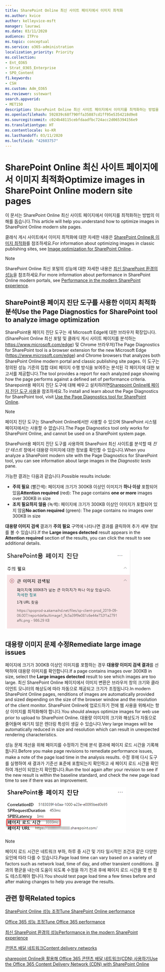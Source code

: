 ```yaml
---
title: SharePoint Online 최신 사이트 페이지에서 이미지 최적화
ms.author: kvice
author: kelleyvice-msft
manager: laurawi
ms.date: 03/11/2020
audience: ITPro
ms.topic: conceptual
ms.service: o365-administration
localization_priority: Priority
ms.collection:
- Ent_O365
- Strat_O365_Enterprise
- SPO_Content
f1.keywords:
- CSH
ms.custom: Adm_O365
ms.reviewer: sstewart
search.appverid:
- MET150
description: SharePoint Online 최신 사이트 페이지에서 이미지를 최적화하는 방법을 알아봅니다.
ms.openlocfilehash: 592839c68f790ffa35887cd1ff95e5354218d9e8
ms.sourcegitcommit: c024b48115cebfdaadfbc724acc2d065394156e9
ms.translationtype: HT
ms.contentlocale: ko-KR
ms.lasthandoff: 03/11/2020
ms.locfileid: "42603757"
---
```

# <a name="optimize-images-in-sharepoint-online-modern-site-pages"></a><span data-ttu-id="4b38e-103">SharePoint Online 최신 사이트 페이지에서 이미지 최적화</span><span class="sxs-lookup"><span data-stu-id="4b38e-103">Optimize images in SharePoint Online modern site pages</span></span>

<span data-ttu-id="4b38e-104">이 문서는 SharePoint Online 최신 사이트 페이지에서 이미지를 최적화하는 방법의 이해를 돕습니다.</span><span class="sxs-lookup"><span data-stu-id="4b38e-104">This article will help you understand how to optimize images in SharePoint Online modern site pages.</span></span>

<span data-ttu-id="4b38e-105">클래식 게시 사이트에서 이미지 최적화에 대한 자세한 내용은 [SharePoint Online용 이미지 최적화](image-optimization-for-sharepoint-online.md)를 참조하세요.</span><span class="sxs-lookup"><span data-stu-id="4b38e-105">For information about optimizing images in classic publishing sites, see [Image optimization for SharePoint Online](image-optimization-for-sharepoint-online.md)..</span></span>

>[!NOTE]
><span data-ttu-id="4b38e-106">SharePoint Online 최신 포털의 성능에 대한 자세한 내용은 [최신 SharePoint 환경의 성능](https://docs.microsoft.com/sharepoint/modern-experience-performance)을 참조하세요.</span><span class="sxs-lookup"><span data-stu-id="4b38e-106">For more information about performance in SharePoint Online modern portals, see [Performance in the modern SharePoint experience](https://docs.microsoft.com/sharepoint/modern-experience-performance).</span></span>

## <a name="use-the-page-diagnostics-for-sharepoint-tool-to-analyze-image-optimization"></a><span data-ttu-id="4b38e-107">SharePoint용 페이지 진단 도구를 사용한 이미지 최적화 분석</span><span class="sxs-lookup"><span data-stu-id="4b38e-107">Use the Page Diagnostics for SharePoint tool to analyze image optimization</span></span>

<span data-ttu-id="4b38e-108">SharePoint용 페이지 진단 도구는 새 Microsoft Edge에 대한 브라우저 확장입니다. (SharePoint Online 최신 포털 및 클래식 게시 사이트 페이지를 분석하는 https://www.microsoft.com/edge) 및 Chrome 브라우저)</span><span class="sxs-lookup"><span data-stu-id="4b38e-108">The Page Diagnostics for SharePoint tool is a browser extension for the new Microsoft Edge (https://www.microsoft.com/edge) and Chrome browsers that analyzes both SharePoint Online modern portal and classic publishing site pages.</span></span> <span data-ttu-id="4b38e-109">이 도구는 정의된 성능 기준의 집합 대비 페이지 수행 방식을 보여주는 분석된 각 페이지에 대한 보고서를 제공합니다.</span><span class="sxs-lookup"><span data-stu-id="4b38e-109">The tool provides a report for each analyzed page showing how the page performs against a defined set of performance criteria.</span></span> <span data-ttu-id="4b38e-110">Sharepoint용 페이지 진단 도구에 대해 배우고 설치하려면[Sharepoint Online에 페이지 진단 도구 사용](page-diagnostics-for-spo.md)을 참조하세요.</span><span class="sxs-lookup"><span data-stu-id="4b38e-110">To install and learn about the Page Diagnostics for SharePoint tool, visit [Use the Page Diagnostics tool for SharePoint Online](page-diagnostics-for-spo.md).</span></span>

>[!NOTE]
><span data-ttu-id="4b38e-111">페이지 진단 도구는 SharePoint Online에서만 사용할 수 있으며 SharePoint 시스템 페이지에서는 사용할 수 없습니다.</span><span class="sxs-lookup"><span data-stu-id="4b38e-111">The Page Diagnostics tool only works for SharePoint Online, and cannot be used on a SharePoint system page.</span></span>

<span data-ttu-id="4b38e-112">SharePoint용 페이지 진단 도구를 사용하여 SharePoint 최신 사이트를 분석할 때 _진단 테스트_ 창에서 대용량 이미지에 대한 정보를 확인할 수 있습니다.</span><span class="sxs-lookup"><span data-stu-id="4b38e-112">When you analyze a SharePoint modern site with the Page Diagnostics for SharePoint tool, you can see information about large images in the _Diagnostic tests_ pane.</span></span>

<span data-ttu-id="4b38e-113">가능한 결과는 다음과 같습니다.</span><span class="sxs-lookup"><span data-stu-id="4b38e-113">Possible results include:</span></span>

- <span data-ttu-id="4b38e-114">**주의 필요** (빨간색): 페이지에 크기가 300KB 이상인 이미지가 **하나 이상** 포함되어 있음</span><span class="sxs-lookup"><span data-stu-id="4b38e-114">**Attention required** (red): The page contains **one or more** images over 300KB in size</span></span>
- <span data-ttu-id="4b38e-115">**조치 필요하지 않음** (녹색): 페이지에 크기가 300KB 이상인 이미지가 포함되어 있지 않음</span><span class="sxs-lookup"><span data-stu-id="4b38e-115">**No action required** (green): The page contains no images over 300KB in size</span></span>

<span data-ttu-id="4b38e-116">**대용량 이미지 검색** 결과가 **주의 필요** 구역에 나타나면 결과를 클릭하여 추가 세부 정보를 볼 수 있습니다.</span><span class="sxs-lookup"><span data-stu-id="4b38e-116">If the **Large images detected** result appears in the **Attention required** section of the results, you can click the result to see additional details.</span></span>

![페이지 진단 도구 결과](media/modern-portal-optimization/pagediag-large-images.png)

## <a name="remediate-large-image-issues"></a><span data-ttu-id="4b38e-118">대용량 이미지 문제 수정</span><span class="sxs-lookup"><span data-stu-id="4b38e-118">Remediate large image issues</span></span>

<span data-ttu-id="4b38e-119">페이지에 크기가 300KB 이상인 이미지를 포함하는 경우 **대용량 이미지 검색 결과**를 선택하여 대용량 이미지를 확인합니다.</span><span class="sxs-lookup"><span data-stu-id="4b38e-119">If a page contains images over 300KB in size, select the **Large images detected** result to see which images are too large.</span></span> <span data-ttu-id="4b38e-120">최신 SharePoint Online 페이지에서 이미지 변환은 브라우저 창의 크기와 클라이언트 모니터의 해상도에 따라 자동으로 제공되고 크기가 조정됩니다.</span><span class="sxs-lookup"><span data-stu-id="4b38e-120">In modern SharePoint Online pages, renditions of images are automatically provided and sized depending on the size of the browser window and the resolution of the client monitor.</span></span> <span data-ttu-id="4b38e-121">SharePoint Online에 업로드하기 전에 웹 사용을 위해서는 항상 이미지를 최적화해야 합니다.</span><span class="sxs-lookup"><span data-stu-id="4b38e-121">You should always optimize images for web use prior to upload to SharePoint Online.</span></span> <span data-ttu-id="4b38e-122">대용량 이미지의 크기와 해상도가 자동으로 줄어들며 예기치 않은 렌더링 특성이 생길 수 있습니다.</span><span class="sxs-lookup"><span data-stu-id="4b38e-122">Very large images will be automatically reduced in size and resolution which can result in unexpected rendering characteristics.</span></span>

<span data-ttu-id="4b38e-123">성능 문제 개선을 위해 페이지를 수정하기 전에 분석 결과에 페이지 로드 시간을 기록해 둡니다.</span><span class="sxs-lookup"><span data-stu-id="4b38e-123">Before you make page revisions to remediate performance issues, make a note of the page load time in the analysis results.</span></span> <span data-ttu-id="4b38e-124">수정 후에 다시 도구를 실행하여 새 결과가 기준선 표준에 포함되는지 확인하고 새 페이지 로드 시간을 확인하여 개선이 되었는지 확인합니다.</span><span class="sxs-lookup"><span data-stu-id="4b38e-124">Run the tool again after your revision to see if the new result is within the baseline standard, and check the new page load time to see if there was an improvement.</span></span>

![페이지 로드 시간 결과](media/modern-portal-optimization/pagediag-page-load-time.png)

>[!NOTE]
><span data-ttu-id="4b38e-126">페이지 로드 시간은 네트워크 부하, 하루 중 시간 및 기타 일시적인 조건과 같은 다양한 요인에 따라 다를 수 있습니다.</span><span class="sxs-lookup"><span data-stu-id="4b38e-126">Page load time can vary based on a variety of factors such as network load, time of day, and other transient conditions.</span></span> <span data-ttu-id="4b38e-127">결과의 평균을 내는데 도움이 되도록 수정을 하기 전과 후에 페이지 로드 시간을 몇 번 정도 테스트해야 합니다.</span><span class="sxs-lookup"><span data-stu-id="4b38e-127">You should test page load time a few times before and after making changes to help you average the results.</span></span>

## <a name="related-topics"></a><span data-ttu-id="4b38e-128">관련 항목</span><span class="sxs-lookup"><span data-stu-id="4b38e-128">Related topics</span></span>

[<span data-ttu-id="4b38e-129">SharePoint Online 성능 조정</span><span class="sxs-lookup"><span data-stu-id="4b38e-129">Tune SharePoint Online performance</span></span>](tune-sharepoint-online-performance.md)

[<span data-ttu-id="4b38e-130">Office 365 성능 조정</span><span class="sxs-lookup"><span data-stu-id="4b38e-130">Tune Office 365 performance</span></span>](tune-office-365-performance.md)

[<span data-ttu-id="4b38e-131">최신 SharePoint 환경의 성능</span><span class="sxs-lookup"><span data-stu-id="4b38e-131">Performance in the modern SharePoint experience</span></span>](https://docs.microsoft.com/sharepoint/modern-experience-performance)

[<span data-ttu-id="4b38e-132">콘텐츠 배달 네트워크</span><span class="sxs-lookup"><span data-stu-id="4b38e-132">Content delivery networks</span></span>](content-delivery-networks.md)

[<span data-ttu-id="4b38e-133">sharepoint Online을 활용해 Office 365 콘텐츠 배달 네트워크(CDN) 사용하기</span><span class="sxs-lookup"><span data-stu-id="4b38e-133">Use the Office 365 Content Delivery Network (CDN) with SharePoint Online</span></span>](use-office-365-cdn-with-spo.md)
